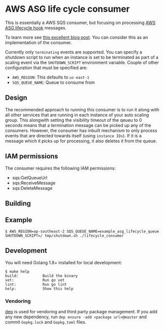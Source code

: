# AWS ASG life cycle consumer

This is essentially a AWS SQS consumer, but focusing on processing 
[AWS ASG lifecycle hook](https://docs.aws.amazon.com/autoscaling/latest/userguide/lifecycle-hooks.html) messages.

To learn more see [this excellent blog post](circleci.com/blog/graceful-shutdown-using-aws/). You can consider this
as an implementation of the consumer.

Currently only `terminating` events are supported. You can specify a shutdown script to run when an instance is
set to be terminated as part of a scaling event via the `SHUTDOWN_SCRIPT` environment variable. Couple of other
configuration that must be specified are:

- `AWS_REGION`: This defaults to `us-east-1`
- `SQS_QUEUE_NAME`: Queue to consume from

## Design

The recommended approach to running this consumer is to run it along with all other services
that are running in each instance of your auto scaling group. This alongwith setting
the visibility timeout of the qeueu to 0 seconds means that a termination message
can be picked up any of the consumers. However, the consumer has inbuilt mechanism to 
only process events that are directed towards itself
(using `instance IDs`). If it is a message which it picks up for processing, it also deletes
it from the queue.

## IAM permissions

The consumer requires the following IAM permissions:

- sqs:GetQueueUrl
- sqs:ReceiveMessage
- sqs:DeleteMessage

## Building


## Example

```
$ AWS_REGION=ap-southeast-2 SQS_QUEUE_NAME=example_asg_lifecycle_queue SHUTDOWN_SCRIPT=/ tmp/shutdown.sh ./lifecycle_consumer
```
## Development

You will need Golang 1.8+ installed for local development:

```
$ make help
build:           Build the binary
vet:             Run go vet
lint:            Run go lint
help:            Show this help
```
### Vendoring

[dep](https://github.com/golang/dep) is used for vendoring and third
party package management. If you add any new dependency, run `dep ensure -add <package url>@master` and commit `Gopkg.lock` and `Gopkg.toml` files.

